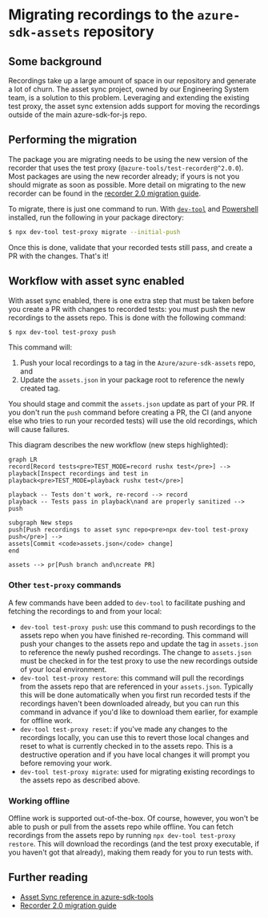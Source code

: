# Migrating recordings to the `azure-sdk-assets` repository

## Some background

Recordings take up a large amount of space in our repository and generate a lot of churn. The asset sync project, owned by our Engineering System team, is a solution to this problem. Leveraging and extending the existing test proxy, the asset sync extension adds support for moving the recordings outside of the main azure-sdk-for-js repo.

## Performing the migration

The package you are migrating needs to be using the new version of the recorder that uses the test proxy (`@azure-tools/test-recorder@^2.0.0`). Most packages are using the new recorder already; if yours is not you should migrate as soon as possible. More detail on migrating to the new recorder can be found in the [recorder 2.0 migration guide].

To migrate, there is just one command to run. With [`dev-tool`] and [Powershell] installed, run the following in your package directory:

```bash
$ npx dev-tool test-proxy migrate --initial-push
```

Once this is done, validate that your recorded tests still pass, and create a PR with the changes. That's it!

## Workflow with asset sync enabled

With asset sync enabled, there is one extra step that must be taken before you create a PR with changes to recorded tests: you must push the new recordings to the assets repo. This is done with the following command:

```bash
$ npx dev-tool test-proxy push
```

This command will:

1. Push your local recordings to a tag in the `Azure/azure-sdk-assets` repo, and
1. Update the `assets.json` in your package root to reference the newly created tag.

You should stage and commit the `assets.json` update as part of your PR. If you don't run the `push` command before creating a PR, the CI (and anyone else who tries to run your recorded tests) will use the old recordings, which will cause failures.

This diagram describes the new workflow (new steps highlighted):

```mermaid
graph LR
record[Record tests<pre>TEST_MODE=record rushx test</pre>] -->
playback[Inspect recordings and test in playback<pre>TEST_MODE=playback rushx test</pre>]

playback -- Tests don't work, re-record --> record
playback -- Tests pass in playback\nand are properly sanitized --> push

subgraph New steps
push[Push recordings to asset sync repo<pre>npx dev-tool test-proxy push</pre>] -->
assets[Commit <code>assets.json</code> change]
end

assets --> pr[Push branch and\ncreate PR]
```

### Other `test-proxy` commands

A few commands have been added to `dev-tool` to facilitate pushing and fetching the recordings to and from your local:

- `dev-tool test-proxy push`: use this command to push recordings to the assets repo when you have finished re-recording. This command will push your changes to the assets repo and update the tag in `assets.json` to reference the newly pushed recordings. The change to `assets.json` must be checked in for the test proxy to use the new recordings outside of your local environment.
- `dev-tool test-proxy restore`: this command will pull the recordings from the assets repo that are referenced in your `assets.json`. Typically this will be done automatically when you first run recorded tests if the recordings haven't been downloaded already, but you can run this command in advance if you'd like to download them earlier, for example for offline work.
- `dev-tool test-proxy reset`: if you've made any changes to the recordings locally, you can use this to revert those local changes and reset to what is currently checked in to the assets repo. This is a destructive operation and if you have local changes it will prompt you before removing your work.
- `dev-tool test-proxy migrate`: used for migrating existing recordings to the assets repo as described above.

### Working offline

Offline work is supported out-of-the-box. Of course, however, you won't be able to push or pull from the assets repo while offline. You can fetch recordings from the assets repo by running `npx dev-tool test-proxy restore`. This will download the recordings (and the test proxy executable, if you haven't got that already), making them ready for you to run tests with.

## Further reading

- [Asset Sync reference in azure-sdk-tools][asset-sync-reference]
- [Recorder 2.0 migration guide]

[recorder 2.0 migration guide]: https://github.com/Azure/azure-sdk-for-js/blob/main/sdk/test-utils/recorder/MIGRATION.md
[asset-sync-reference]: https://github.com/Azure/azure-sdk-tools/tree/main/tools/test-proxy/documentation/asset-sync
[powershell]: https://github.com/PowerShell/PowerShell
[`dev-tool`]: https://github.com/Azure/azure-sdk-for-js/tree/main/common/tools/dev-tool

